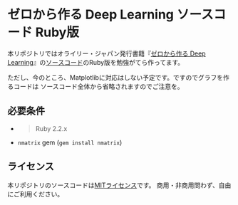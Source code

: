 # ゼロから作る Deep Learning ソースコード Ruby版

本リポジトリではオライリー・ジャパン発行書籍『[ゼロから作る Deep Learning](http://www.oreilly.co.jp/books/9784873117584/)』の[ソースコード](https://github.com/oreilly-japan/deep-learning-from-scratch)のRuby版を勉強がてら作ってます。

ただし、今のところ、Matplotlibに対応はしない予定です。ですのでグラフを作るコードは
ソースコード全体から省略されますのでご注意を。

## 必要条件

* > Ruby 2.2.x
* `nmatrix` gem (`gem install nmatrix`)

## ライセンス

本リポジトリのソースコードは[MITライセンス](http://www.opensource.org/licenses/MIT)です。
商用・非商用問わず、自由にご利用ください。
